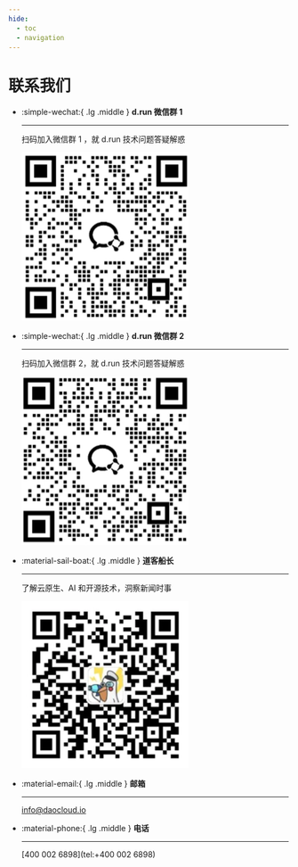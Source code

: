 ```yaml
---
hide:
  - toc
  - navigation
---
```


# 联系我们

<div class="grid cards" markdown>

-   :simple-wechat:{ .lg .middle } __d.run 微信群 1__

    ---

    扫码加入微信群 1 ，就 d.run 技术问题答疑解惑

    ![d.run group1](./images/group1.png)

-   :simple-wechat:{ .lg .middle } __d.run 微信群 2__

    ---

    扫码加入微信群 2，就 d.run 技术问题答疑解惑

    ![d.run group1](./images/group2.png)

-   :material-sail-boat:{ .lg .middle } __道客船长__

    ---

    了解云原生、AI 和开源技术，洞察新闻时事

    ![道客船长](./images/capitain.png)

</div>

<div class="grid cards" markdown>

-   :material-email:{ .lg .middle } __邮箱__

    ---

    [info@daocloud.io](mailto:info@daocloud.io)

-   :material-phone:{ .lg .middle } __电话__

    ---

    [400 002 6898](tel:+400 002 6898)

</div>
